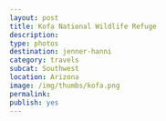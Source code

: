 ```yaml
---
layout: post
title: Kofa National Wildlife Refuge
description: 
type: photos
destination: jenner-hanni
category: travels
subcat: Southwest
location: Arizona
image: /img/thumbs/kofa.png
permalink: 
publish: yes
---
```


<p><a href="https://jenner.smugmug.com/photos/i-ZNtV5pk/0/M/i-ZNtV5pk-M.jpg">
<img src="https://jenner.smugmug.com/photos/i-ZNtV5pk/0/M/i-ZNtV5pk-Ti.jpg" alt=""></a></p>

<p><a href="https://jenner.smugmug.com/photos/i-RZrZcRr/0/M/i-RZrZcRr-M.jpg">
<img src="https://jenner.smugmug.com/photos/i-RZrZcRr/0/M/i-RZrZcRr-Ti.jpg" alt=""></a></p>

<p><a href="https://jenner.smugmug.com/photos/i-6FMF47t/0/M/i-6FMF47t-M.jpg">
<img src="https://jenner.smugmug.com/photos/i-6FMF47t/0/M/i-6FMF47t-Ti.jpg" alt=""></a></p>

<p><a href="https://jenner.smugmug.com/photos/i-vr6BN5W/0/M/i-vr6BN5W-M.jpg">
<img src="https://jenner.smugmug.com/photos/i-vr6BN5W/0/M/i-vr6BN5W-Ti.jpg" alt=""></a></p>

<p><a href="https://jenner.smugmug.com/photos/i-3VtKQpp/0/M/i-3VtKQpp-M.jpg">
<img src="https://jenner.smugmug.com/photos/i-3VtKQpp/0/M/i-3VtKQpp-Ti.jpg" alt=""></a></p>

<p><a href="https://jenner.smugmug.com/photos/i-B3s8rFb/0/M/i-B3s8rFb-M.jpg">
<img src="https://jenner.smugmug.com/photos/i-B3s8rFb/0/M/i-B3s8rFb-Ti.jpg" alt=""></a></p>

<p><a href="https://jenner.smugmug.com/photos/i-wBWDvtb/0/M/i-wBWDvtb-M.jpg">
<img src="https://jenner.smugmug.com/photos/i-wBWDvtb/0/M/i-wBWDvtb-Ti.jpg" alt=""></a></p>


